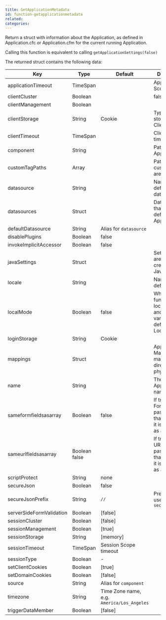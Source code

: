 ```yaml
---
title: GetApplicationMetadata
id: function-getapplicationmetadata
related:
categories:
---
```


Return a struct with information about the Application, as defined in Application.cfc or Application.cfm for the current running Application.  

Calling this function is equivalent to calling `getApplicationSettings(false)`

The returned struct contains the following data:

| Key | Type | Default | Description |
| --- | --- | --- | --- |
|applicationTimeout| TimeSpan | | Application Scope timeout |
|clientCluster| Boolean | | false | |
|clientManagement| Boolean | | |
|clientStorage| String | Cookie | Type of storage for the Client Scope |
|clientTimeout| TimeSpan | | Client Scope timeout |
|component| String | | Path to Application.cfc |
|customTagPaths| Array | | Paths in which custom tags are searched |
|datasource| String | | Name of the default datasource |
|datasources| Struct | | Datasources that are defined in the Application |
|defaultDatasource| String | Alias for `datasource` |
|disablePlugins| Boolean | false | |
|invokeImplicitAccessor| Boolean | false | |
|javaSettings| Struct | | Settings that are used when creating a Java object |
|locale| String | | Name of the default Locale |
|localMode| Boolean | false | When `true`, functions use local mode and unscoped variables default to the Local Scope |
|loginStorage| String | Cookie | |
|mappings| Struct | | Application Mappings that map virtual directories to physical paths |
|name| String | | The Application's name |
|sameformfieldsasarray| Boolean | false | If true, when a Form field is passed more than once then it is returned as an array |
|sameurlfieldsasarray| Boolean false | | If true, when a URL field is passed more than once then it is returned as an array |
|scriptProtect| String | none | |
|secureJson| Boolean | false | |
|secureJsonPrefix| String | `//` | Prefix to be used with `secureJson` |
|serverSideFormValidation| Boolean | [false] |
|sessionCluster| Boolean | [false] |
|sessionManagement| Boolean | [true] |
|sessionStorage| String | [memory] |
|sessionTimeout| TimeSpan | Session Scope timeout |
|sessionType| Boolean | - |
|setClientCookies| Boolean | [true] |
|setDomainCookies| Boolean | [false] |
|source| String | Alias for `component` |
|timezone| String | Time Zone name, e.g. `America/Los_Angeles` |
|triggerDataMember| Boolean | [false] |
